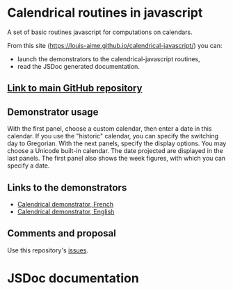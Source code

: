 # Calendrical routines in javascript
A set of basic routines javascript for computations on calendars.

From this site (https://louis-aime.github.io/calendrical-javascript/) you can:
* launch the  demonstrators to the calendrical-javascript routines,
* read the JSDoc generated documentation.

## [Link to main GitHub repository](https://github.com/Louis-Aime/calendrical-javascript)

## Demonstrator usage
With the first panel, choose a custom calendar, then enter a date in this calendar. 
If you use the "historic" calendar, you can specify the switching day to Gregorian.
With the next panels, specify the display options. You may choose a Unicode built-in calendar.
The date projected are displayed in the last panels.
The first panel also shows the week figures, with which you can specify a date.

## Links to the demonstrators
 * [Calendrical demonstrator, French](./calendrical-demo-fr)
 * [Calendrical demonstrator, English](./calendrical-demo-en)
 
## Comments and proposal
 Use this repository's [issues](https://github.com/Louis-Aime/calendrical-javascript/issues).

# JSDoc documentation
